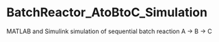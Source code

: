 # BatchReactor_AtoBtoC_Simulation
MATLAB and Simulink simulation of sequential batch reaction A → B → C
